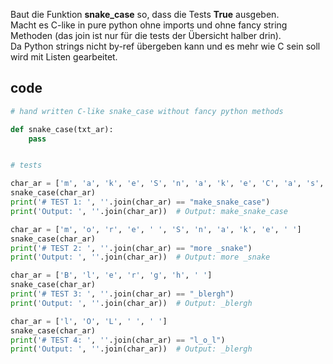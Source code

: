 Baut die Funktion **snake_case** so, dass die Tests **True** ausgeben.  
Macht es C-like in pure python ohne imports und ohne fancy string Methoden (das join ist nur für die tests der Übersicht halber drin).  
Da Python strings nicht by-ref übergeben kann und es mehr wie C sein soll wird mit Listen gearbeitet.

## code

```python
# hand written C-like snake_case without fancy python methods

def snake_case(txt_ar):
    pass


# tests

char_ar = ['m', 'a', 'k', 'e', 'S', 'n', 'a', 'k', 'e', 'C', 'a', 's', 'e', ' ', ' ']
snake_case(char_ar)
print('# TEST 1: ', ''.join(char_ar) == "make_snake_case")
print('Output: ', ''.join(char_ar))  # Output: make_snake_case

char_ar = ['m', 'o', 'r', 'e', ' ', 'S', 'n', 'a', 'k', 'e', ' ']
snake_case(char_ar)
print('# TEST 2: ', ''.join(char_ar) == "more _snake")
print('Output: ', ''.join(char_ar))  # Output: more _snake

char_ar = ['B', 'l', 'e', 'r', 'g', 'h', ' ']
snake_case(char_ar)
print('# TEST 3: ', ''.join(char_ar) == "_blergh")
print('Output: ', ''.join(char_ar))  # Output: _blergh

char_ar = ['l', 'O', 'L', ' ', ' ']
snake_case(char_ar)
print('# TEST 4: ', ''.join(char_ar) == "l_o_l")
print('Output: ', ''.join(char_ar))  # Output: _blergh

```